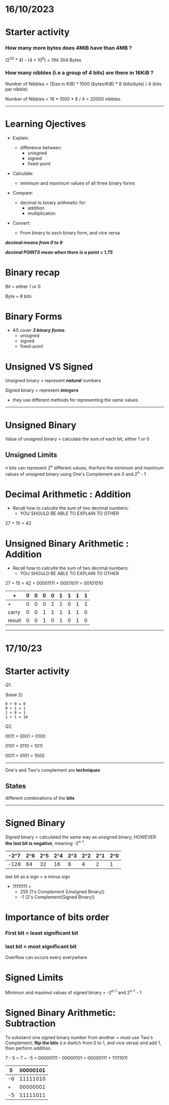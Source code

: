 # 16/10/2023

# Starter activity

### How many more bytes does 4MiB have than 4MB ? 

(2<sup>20</sup> * 4) - (4 * 10<sup>6</sup>) = 194 304 Bytes

### How many nibbles (i.e a group of 4 bits) are there in 16KiB ?

Number of Nibbles = (Size in KiB) * 1000 (bytes/KiB) * 8 (bits/byte) / 4 (bits per nibble)

Number of Nibbles = 16 * 1000 * 8 / 4 = 32000 nibbles.

---

# Learning Ojectives

- Explain:
    - difference between:
        - unisgned
        - signed
        - fixed-point

- Calculate:
    - minimum and maximum values of all three binary forms

- Compare:
    - decimal to binary arithmetic for:
        - addition
        - multiplication

- Convert:
    - From binary to each binary form, and vice versa


***decimal means from 0 to 9***

***decimal POINTS mean when there is a point = 1.75***

# Binary recap

Bit = either 1 or 0

Byte = 8 bits

# Binary Forms

- AS cover ***3 binary forms***:
    - unisgned
    - signed
    - fixed-point

# Unsigned VS Signed

Unsigned binary = represent ***natural*** numbers

Signed binary = represent ***integers***

- they use different methods for representing the same values

---

# Unsigned Binary

Value of unsigned binary = calculate the sum of each bit, either 1 or 0

## Unsigned Limits

n bits can represent 2<sup>n</sup> different values, therfore the minimum and maximum values of unsigned binary using One's Complement are 0 and 2<sup>n</sup> - 1

# Decimal Arithmetic : Addition

- Recall how to calculte the sum of two decimal numbers:
    - YOU SHOULD BE ABLE TO EXPLAIN TO OTHER

27 + 15 = 42

# Unsigned Binary Arithmetic : Addition

- Recall how to calculte the sum of two decimal numbers:
    - YOU SHOULD BE ABLE TO EXPLAIN TO OTHER

27 + 15 = 42 = 00001111 + 00011011 = 00101010

|+| 0 | 0 | 0 | 0 | 1 | 1 | 1 | 1 |
| - | - | - | - | - | - | - | - | - |
|+| 0 | 0 | 0 | 1 | 1 | 0 | 1 | 1 |
| carry | 0 | 0 | 1 | 1 | 1 | 1 | 1 | 0 |
| result | 0 | 0 | 1 | 0 | 1 | 0 | 1 | 0 |

---

# 17/10/23

# Starter activity

Q1.

(base 2)

    0 + 0 = 0
    0 + 1 = 1
    1 + 0 = 1
    1 + 1 = 10

Q2. 

0011 + 0001 = 0100

0101 + 0110 = 1011

0011 + 0101 = 1000

---

One's and Two's complement are **techniques**

## States

different combinations of the **bits**

---

# Signed Binary

Signed binary = calculated the same way as unsigned binary, HOWEVER **the last bit is negative**, meaning -2<sup>n-1</sup>.

|-2^7|2^6|2^5|2^4|2^3|2^2|2^1|2^0|
|-|-|-|-|-|-|-|-|
|-128|64|32|16|8|4|2|1|

last bit as a sign = a minus sign

- 11111111 = 
    - 255 (1's Complement (Unsigned Binary))
    - -1 (2's Complement(Signed Binary))

# Importance of bits order
### First bit = least significant bit
### last bit = most significant bit

Overflow can occurs every everywhere

# Signed Limits

Minimum and maximul values of signed binary = -2<sup>n-1</sup> and 2<sup>n-1</sup> - 1

# Signed Binary Arithmetic: Subtraction

To substarct one signed binary number from another = must use Two's Complement; **flip the bits** (i.e dwitch from 0 to 1, and vice versa) and add 1, then perform addition.

7 - 5 = 7 + -5 = 00000111 - 00000101 = 00000111 + 11111011

|5|00000101|
|-|-|
|-6|11111010|
|+|00000001|
|-5|11111011|
